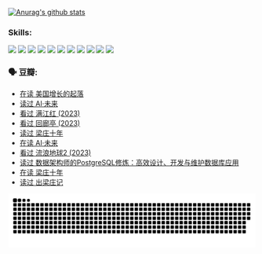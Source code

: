 
[![Anurag's github stats](https://github-readme-stats.vercel.app/api?username=w940853815)](https://github.com/anuraghazra/github-readme-stats)

### Skills:

<code><img height="32" src="https://cdn.jsdelivr.net/npm/simple-icons@v5/icons/python.svg"></code>
<code><img height="32" src="https://cdn.jsdelivr.net/npm/simple-icons@v5/icons/javascript.svg"></code>
<code><img height="32" src="https://cdn.jsdelivr.net/npm/simple-icons@v5/icons/django.svg"></code>
<code><img height="32" src="https://cdn.jsdelivr.net/npm/simple-icons@v5/icons/flask.svg"></code>
<code><img height="32" src="https://cdn.jsdelivr.net/npm/simple-icons@v5/icons/vuetify.svg"></code>
<code><img height="32" src="https://cdn.jsdelivr.net/npm/simple-icons@v5/icons/git.svg"></code>
<code><img height="32" src="https://cdn.jsdelivr.net/npm/simple-icons@v5/icons/docker.svg"></code>
<code><img height="32" src="https://cdn.jsdelivr.net/npm/simple-icons@v5/icons/postgresql.svg"></code>
<code><img height="32" src="https://cdn.jsdelivr.net/npm/simple-icons@v5/icons/elasticsearch.svg"></code>
<code><img height="32" src="https://cdn.jsdelivr.net/npm/simple-icons@v5/icons/macos.svg"></code>
<code><img height="32" src="https://cdn.jsdelivr.net/npm/simple-icons@v5/icons/linux.svg"></code>

### 🗣 豆瓣:

<!-- DOUBAN-ACTIVITIES:START -->
- [在读 美国增长的起落](https://www.douban.com/people/136069238/status/4220055912/?_i=83648983)
- [读过 AI·未来](https://www.douban.com/people/136069238/status/4220054171/?_i=83648983)
- [看过 满江红‎ (2023)](https://www.douban.com/people/136069238/status/4219146433/?_i=83648983)
- [看过 回廊亭‎ (2023)](https://www.douban.com/people/136069238/status/4215992758/?_i=83648983)
- [读过 梁庄十年](https://www.douban.com/people/136069238/status/4206664969/?_i=83648983)
- [在读 AI·未来](https://www.douban.com/people/136069238/status/4206653520/?_i=83648983)
- [看过 流浪地球2‎ (2023)](https://www.douban.com/people/136069238/status/4199558549/?_i=83648983)
- [读过 数据架构师的PostgreSQL修炼：高效设计、开发与维护数据库应用](https://www.douban.com/people/136069238/status/4199451104/?_i=83648983)
- [在读 梁庄十年](https://www.douban.com/people/136069238/status/4198822794/?_i=83648983)
- [读过 出梁庄记](https://www.douban.com/people/136069238/status/4198821001/?_i=83648983)
<!-- DOUBAN-ACTIVITIES:END -->


![Snake animation](https://raw.githubusercontent.com/w940853815/w940853815/output/github-contribution-grid-snake.svg)

<!--
**w940853815/w940853815** is a ✨ _special_ ✨ repository because its `README.md` (this file) appears on your GitHub profile.

Here are some ideas to get you started:

- 🔭 I’m currently working on ...
- 🌱 I’m currently learning ...
- 👯 I’m looking to collaborate on ...
- 🤔 I’m looking for help with ...
- 💬 Ask me about ...
- 📫 How to reach me: ...
- 😄 Pronouns: ...
- ⚡ Fun fact: ...
-->
